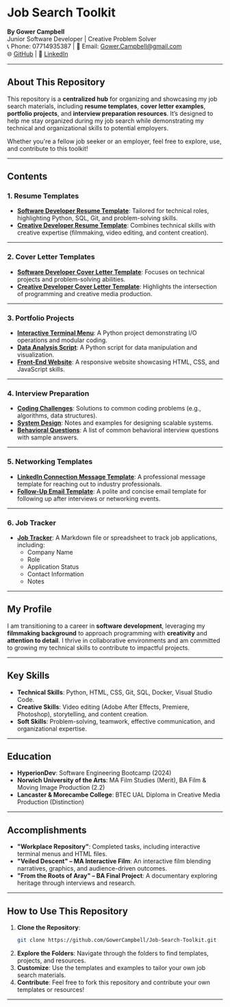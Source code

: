 # **Job Search Toolkit**  
**By Gower Campbell**  
Junior Software Developer | Creative Problem Solver  
📞 Phone: 07714935387 | 📧 Email: Gower.Campbell@gmail.com  
🌐 [GitHub](https://github.com/GowerCampbell) | 🔗 [LinkedIn](https://www.linkedin.com/in/gowercampbell)  

---

## **About This Repository**  
This repository is a **centralized hub** for organizing and showcasing my job search materials, including **resume templates**, **cover letter examples**, **portfolio projects**, and **interview preparation resources**. It’s designed to help me stay organized during my job search while demonstrating my technical and organizational skills to potential employers.

Whether you're a fellow job seeker or an employer, feel free to explore, use, and contribute to this toolkit!  

---

## **Contents**  

### 1. **Resume Templates**  
- **[Software Developer Resume Template](#)**: Tailored for technical roles, highlighting Python, SQL, Git, and problem-solving skills.  
- **[Creative Developer Resume Template](#)**: Combines technical skills with creative expertise (filmmaking, video editing, and content creation).  

---

### 2. **Cover Letter Templates**  
- **[Software Developer Cover Letter Template](#)**: Focuses on technical projects and problem-solving abilities.  
- **[Creative Developer Cover Letter Template](#)**: Highlights the intersection of programming and creative media production.  

---

### 3. **Portfolio Projects**  
- **[Interactive Terminal Menu](#)**: A Python project demonstrating I/O operations and modular coding.  
- **[Data Analysis Script](#)**: A Python script for data manipulation and visualization.  
- **[Front-End Website](#)**: A responsive website showcasing HTML, CSS, and JavaScript skills.  

---

### 4. **Interview Preparation**  
- **[Coding Challenges](#)**: Solutions to common coding problems (e.g., algorithms, data structures).  
- **[System Design](#)**: Notes and examples for designing scalable systems.  
- **[Behavioral Questions](#)**: A list of common behavioral interview questions with sample answers.  

---

### 5. **Networking Templates**  
- **[LinkedIn Connection Message Template](#)**: A professional message template for reaching out to industry professionals.  
- **[Follow-Up Email Template](#)**: A polite and concise email template for following up after interviews or networking events.  

---

### 6. **Job Tracker**  
- **[Job Tracker](#)**: A Markdown file or spreadsheet to track job applications, including:  
  - Company Name  
  - Role  
  - Application Status  
  - Contact Information  
  - Notes  

---

## **My Profile**  
I am transitioning to a career in **software development**, leveraging my **filmmaking background** to approach programming with **creativity** and **attention to detail**. I thrive in collaborative environments and am committed to growing my technical skills to contribute to impactful projects.  

---

## **Key Skills**  
- **Technical Skills**: Python, HTML, CSS, Git, SQL, Docker, Visual Studio Code.  
- **Creative Skills**: Video editing (Adobe After Effects, Premiere, Photoshop), storytelling, and content creation.  
- **Soft Skills**: Problem-solving, teamwork, effective communication, and organizational expertise.  

---

## **Education**  
- **HyperionDev**: Software Engineering Bootcamp (2024)  
- **Norwich University of the Arts**: MA Film Studies (Merit), BA Film & Moving Image Production (2.2)  
- **Lancaster & Morecambe College**: BTEC UAL Diploma in Creative Media Production (Distinction)  

---

## **Accomplishments**  
- **"Workplace Repository"**: Completed tasks, including interactive terminal menus and HTML files.  
- **"Veiled Descent" – MA Interactive Film**: An interactive film blending narratives, graphics, and audience-driven outcomes.  
- **"From the Roots of Aray" – BA Final Project**: A documentary exploring heritage through interviews and research.  

---

## **How to Use This Repository**  
1. **Clone the Repository**:  
   ```bash
   git clone https://github.com/GowerCampbell/Job-Search-Toolkit.git
   ```
2. **Explore the Folders**: Navigate through the folders to find templates, projects, and resources.  
3. **Customize**: Use the templates and examples to tailor your own job search materials.  
4. **Contribute**: Feel free to fork this repository and contribute your own templates or resources!  

---

